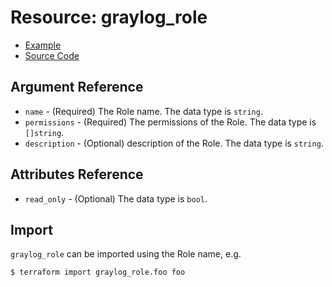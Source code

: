 # Resource: graylog_role

* [Example](https://github.com/terraform-provider-graylog/terraform-provider-graylog/blob/master/examples/v0.12/role.tf)
* [Source Code](https://github.com/terraform-provider-graylog/terraform-provider-graylog/blob/master/graylog/resource/role/resource.go)

## Argument Reference

* `name` - (Required) The Role name. The data type is `string`.
* `permissions` - (Required) The permissions of the Role. The data type is `[]string`.
* `description` - (Optional) description of the Role. The data type is `string`.

## Attributes Reference

* `read_only` - (Optional) The data type is `bool`.

## Import

`graylog_role` can be imported using the Role name, e.g.

```
$ terraform import graylog_role.foo foo
```
